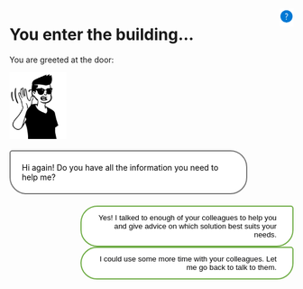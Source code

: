 <style>

.button  {
  border: none;
  color: black;
  width: 75%;
  padding: 12px 28px;
  background-color: white;
  border: 2px solid #70AD47;
  border-radius:30px 5px 30px 30px ;
  transition-duration: 0.4s;
  text-align: right;
  float: right;
}
.button:hover  {
  background-color: #70AD47;
  color: white; 
  border: 2px solid #70AD47;
}
.selected  {
  border: none;
  color: black;
  width: 75%;
  padding: 12px 28px;
  background-color: white;
  border: 2px solid #70AD47;
  border-radius:30px 5px 30px 30px ;
  text-align: right;
  float: right;
}
.panel {
  background-color: white;
  border: 2px solid #787878;
  color: black;
  border-radius: 5px 30px 30px 30px;
  padding: 20px 20px;
  width: 75%;
  float: left;
  margin-top: 20px;
  margin-bottom: 20px;
  text-align: left;
}
.resetbutton  {
  border: none;
  color: black;
  float: right;
  padding: 12px 28px;
  background-color: white;
  border-radius:30px 5px 30px 30px ;
  border: 2px solid #70AD47;
  transition-duration: 0.4s;
}
.resetbutton:hover  {
  background-color: #70AD47;
  color: white; 
  border: 2px solid #70AD47;
}
</style>

<script>
function showContent(id) {
  // Hide all hidden content
  var elements = document.getElementsByClassName('hidden-content');
  for (var i = 0; i < elements.length; i++) {
    elements[i].style.display = 'none';
  }

  // Show the selected hidden content
  var selectedElement = document.getElementById(id);
  if (selectedElement) {
    selectedElement.style.display = 'block';
  }

  // Remove unselected buttons
  var buttons = Array.from(document.getElementsByClassName('button'));
  buttons.forEach(function(button) {
    if (button.id !== id) {
      button.remove();
    }
  });
}
</script>

<img style="float: right; width:5%; display:box; clear: right; margin-top: 10px;" src="./media/help.png">

# You enter the building...

You are greeted at the door:

<img src="./media/welcome-project-manager.svg" alt="Hotel" style="width:20%; float:left"> <div class="panel">Hi again! Do you have all the information you need to help me?</div>

<button class="button" onclick="showContent('id01')">Yes! I talked to enough of your colleagues to help you and give advice on which solution best suits your needs.</button>

<button class="button" onclick="window.location.href='../office-health-care';">I could use some more time with your colleagues. Let me go back to talk to them.</button>

<div id="id01" class="hidden-content" style="display: none;">
  <div class="selected">Yes! I talked to enough of your colleagues to help you and give advice on which solution best suits your needs.</div>
  <div class="panel">Perfect! What do you want to focus on?</div>
  <button class="resetbutton" onclick="showContent('id01-01')">A - long answer to make sure it's below the response</button>
  <button class="resetbutton" onclick="showContent('id01-02')">B - long answer to make sure it's below the response</button>
  <button class="resetbutton" onclick="showContent('id01-03')">C - long answer to make sure it's below the response</button>
  <button class="resetbutton" onclick="showContent('id01-04')">D - long answer to make sure it's below the response </button>
</div>

<div id="id01-02" class="hidden-content" style="display: none;">
  <div class="selected">A - long answer to make sure it's below the response</div>
  <div class="panel">Certainly! Feel free to explore our office and chat with our team members. Once you’ve gathered the information you need, come back to me and let’s discuss the best solution for this project.
  </div>
  <button class="resetbutton" onclick="window.location.href='../start-01-data';">Thank you for the information. I'm excited to explore the office and speak with the team.</button>
</div>

<div id="id03" class="hidden-content" style="display: none;">
  <div class="selected">That sounds fascinating! How does this application work?</div>
  <div class="panel">Great question! Our application utilizes machine learning algorithms to analyze various medical parameters, such as BMI and age, to predict the likelihood of an individual having diabetes. Medical professionals can enter a patient’s information into the app and use the prediction to decide on further actions.</div>
  <div class="selected">That’s really interesting! Could you suggest someone I can talk to about the data science behind the application?</div>
  <div class="panel">Certainly! Feel free to explore our office and chat with our team members. Once you’ve gathered the information you need, come back to me and let’s discuss the best solution for this project.</div>
  <button class="resetbutton" onclick="window.location.href='../start-01-data';">Thank you for the information. I'm excited to explore the office and speak with the team.</button>
</div>

